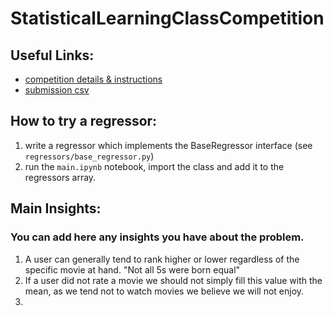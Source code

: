 # StatisticalLearningClassCompetition

## Useful Links:
* [competition details & instructions](https://www.tau.ac.il/~saharon/StatsLearn2018/Competition18.htm)
* [submission csv](https://docs.google.com/forms/u/2/d/e/1FAIpQLSeG2mUVjFlauDddp-UoEWEVSHwlgY_26ajHinSNzulj0VR0KQ/formResponse)


## How to try a regressor:
1. write a regressor which implements the BaseRegressor interface (see `regressors/base_regressor.py`)
2. run the `main.ipynb` notebook, import the class and add it to the regressors array.


## Main Insights:

### You can add here any insights you have about the problem.

1. A user can generally tend to rank higher or lower regardless of the specific movie at hand. "Not all 5s were born equal"
2. If a user did not rate a movie we should not simply fill this value with the mean, as we tend not to watch movies we believe we will not enjoy.
3. 
